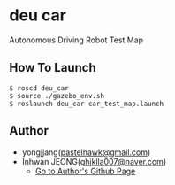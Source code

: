 # deu car
Autonomous Driving Robot Test Map

## How To Launch
``` Shell
$ roscd deu_car
$ source ./gazebo_env.sh
$ roslaunch deu_car car_test_map.launch
```

## Author
- yongjjang(pastelhawk@gmail.com)
- Inhwan JEONG(ghjklla007@naver.com)
  - [Go to Author's Github Page](https://github.com/InhwanJeong)
